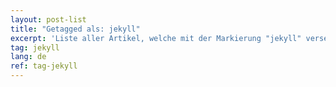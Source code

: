 ```yaml
---
layout: post-list
title: "Getagged als: jekyll"
excerpt: 'Liste aller Artikel, welche mit der Markierung "jekyll" versehen wurden.'  
tag: jekyll
lang: de
ref: tag-jekyll
---
```

